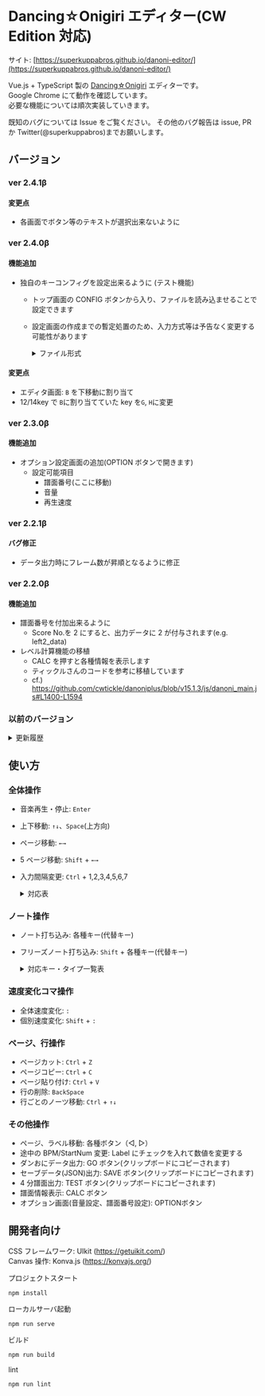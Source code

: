 # Dancing☆Onigiri エディター(CW Edition 対応)

サイト: [https://superkuppabros.github.io/danoni-editor/](https://superkuppabros.github.io/danoni-editor/)

Vue.js + TypeScript 製の [Dancing☆Onigiri](https://github.com/cwtickle/danoniplus) エディターです。  
Google Chrome にて動作を確認しています。  
必要な機能については順次実装していきます。

既知のバグについては Issue をご覧ください。
その他のバグ報告は issue, PR か Twitter(@superkuppabros)までお願いします。

## バージョン

### ver 2.4.1β

#### 変更点

- 各画面でボタン等のテキストが選択出来ないように

### ver 2.4.0β

#### 機能追加

- 独自のキーコンフィグを設定出来るように (テスト機能)

  - トップ画面の CONFIG ボタンから入り、ファイルを読み込ませることで設定できます
  - 設定画面の作成までの暫定処置のため、入力方式等は予告なく変更する可能性があります
    <details>
      <summary>ファイル形式</summary>

      サンプル: 11fkey

      ```JSON
        {
          "11f": {
            "id": 19,
            "num": 11,
            "keys": ["KeyS","KeyE","KeyD","KeyR","KeyF","KeyG","KeyJ","KeyI","KeyK","KeyO","KeyL"],
            "alternativeKeys": ["", "", "", "", "", "KeyH", "", "", "", "", ""],
            "noteNames": ["left_data","leftdia_data","down_data","space_data","up_data","rightdia_data","right_data","sleft_data","sdown_data","sup_data","sright_data"],
            "freezeNames": ["frzLeft_data","frzLdia_data","frzDown_data","frzSpace_data","frzUp_data","frzRdia_data","frzRight_data","sfrzLeft_data","sfrzDown_data","sfrzUp_data","sfrzRight_data"],
            "colorGroup": [0, 1, 0, 1, 0, 2, 0, 1, 0, 1, 0]
          }
        }
      ```

      親フィールド: key名  
      子フィールド:  

      - id: 適当な数字(現バージョンでは19以上を指定しておくのが無難です)  
      - num: キーの数  
      - keys: 使用キーの `KeyboardEvent.code` の一覧  
        - cf. https://developer.mozilla.org/ja/docs/Web/API/KeyboardEvent/code  
      - alternativeKeys: 代替キーの `KeyboardEvent.code` の一覧  
        - 使わない場合は空文字を入力  
      - noteNames: 出力時の矢印名  
      - freezeNames: 出力時の氷矢名  
      - colorGroup: エディタのカラーパターン(0-3までの数字で指定)  

    </details>
  

#### 変更点

- エディタ画面: `B` を下移動に割り当て
- 12/14key で `B`に割り当てていた key を`G`, `H`に変更

### ver 2.3.0β

#### 機能追加

- オプション設定画面の追加(OPTION ボタンで開きます)
  - 設定可能項目
    - 譜面番号(ここに移動)
    - 音量
    - 再生速度

### ver 2.2.1β

#### バグ修正

- データ出力時にフレーム数が昇順となるように修正

### ver 2.2.0β

#### 機能追加

- 譜面番号を付加出来るように
  - Score No.を 2 にすると、出力データに 2 が付与されます(e.g. left2_data)
- レベル計算機能の移植
  - CALC を押すと各種情報を表示します
  - ティックルさんのコードを参考に移植しています
  - cf.) https://github.com/cwtickle/danoniplus/blob/v15.1.3/js/danoni_main.js#L1400-L1594

### 以前のバージョン

<details>
<summary>更新履歴</summary>
### ver 2.1.3β

#### 機能追加

- 現在位置のフレーム・時間を表示

### ver 2.1.2β

#### 機能追加

- ページ離脱時に警告を出すようにする

### ver 2.1.1β

#### 変更点

- `Adjustment` -> `BlankFrame` に名称を変更

#### バグ修正

- 各種数値を変更した際に文字列として扱っていたものを数値として扱うようにした

### ver 2.1.0β

#### 機能追加

- 4 分譜面の出力(TEST ボタンから)

#### 変更点

- `FirstNumber`の入力を廃止し、`Adjustment`と`StartNumber`を導入
  - `Adjustment`: 全体の補正フレーム
  - `StartNumber`: 音楽の再生開始フレーム
  - **Dancing☆Onigiri での`FirstNumber`は`Adjustment`と`StartNumber`の和** となります。

### ver 2.0.0β

#### 機能追加

- 全体変速、個別変速
- ページ、行操作

#### 変更点

- ノーツ打ち込み操作キーを一部変更(5key)、代替キーの追加
- BPM・FirstNum を小数で入力可能にした

#### バグ修正

- `↓`キーでページ移動した際に正しく位置を反映させるようにした

### ver 1.1.0α

#### 機能追加

- 音楽再生機能の追加

### ver 1.0.0α

- α 版公開

</details>

## 使い方

### 全体操作

- 音楽再生・停止: `Enter`
- 上下移動: `↑↓`、`Space`(上方向)
- ページ移動: `←→`
- 5 ページ移動: `Shift` + `←→`
- 入力間隔変更: `Ctrl` + 1,2,3,4,5,6,7

  <details>
  <summary>対応表</summary>

  | 使用キー | 入力間隔 |
  | -------- | -------- |
  | 1        | 4 分     |
  | 2        | 8 分     |
  | 3        | 16 分    |
  | 4        | 12 分    |
  | 5        | 24 分    |
  | 6        | 32 分    |
  | 7        | 48 分    |

  </details>

### ノート操作

- ノート打ち込み: 各種キー(代替キー)
- フリーズノート打ち込み: `Shift` + 各種キー(代替キー)

  <details>
  <summary>対応キー・タイプ一覧表</summary>

  | タイプ | 使用するキー                                         |
  | ------ | ---------------------------------------------------- |
  | 5key   | J(S), K(D), I(E), L(F), G(H)                         |
  | 7key   | S, D, F, G(H), J, K, L                               |
  | 7ikey  | S(Z), D(X), F(C), J, K, I(O), L                      |
  | 8key   | S, D, F, G(H), J, K, L, ;                            |
  | 9Akey  | S, D, E(R), F, G(H), J, K, I(O), L                   |
  | 9Bkey  | A, S, D, F, G(H), J, K, L, ;                         |
  | 9ikey  | A, S, D, F, G(H), J, K, I(O), L                      |
  | 11key  | S, D, F, G(H), J, K, L, U, I, 8(9), O                |
  | 11Lkey | W, E, 3(4), R, S, D, F, G(H), J, K, L                |
  | 11Wkey | S, D, F, G(H), J, K, L, 2(1), T, Y, 0(-)             |
  | 11ikey | S, C(X), D, E(R), F, G(H), J, M(<), K, I(O), L       |
  | 12key  | G(H), N, J, M, K, <, L, >, U, I, 8(9), O             |
  | 13key  | A, S, D, F, G(H), J, K, L, ;, U, I, 8(9), O          |
  | 14key  | G(H), N, J, M, K, <, L, >, Y(T), U, I, 8(9), O, P(@) |
  | 14ikey | Z, X, C, S, D, F, G(H), J, K, L, U, I, 8(9), O       |
  | 15key  | W, E, 3(4), R, S, D, F, G(H), J, K, L, U, I, 8(9), O |
  | 16ikey | Z, X, C, A, S, D, F, G(H), J, K, L, ;, U, I, 8(9), O |
  | 17key  | A, Z, S, X, D, C, F, V, G(H), N, J, M, K, <, L, >, ; |

  </details>

### 速度変化コマ操作

- 全体速度変化: `:`
- 個別速度変化: `Shift` + `:`

### ページ、行操作

- ページカット: `Ctrl` + `Z`
- ページコピー: `Ctrl` + `C`
- ページ貼り付け: `Ctrl` + `V`
- 行の削除: `BackSpace`
- 行ごとのノーツ移動: `Ctrl` + `↑↓`

### その他操作

- ページ、ラベル移動: 各種ボタン（◁, ▷）
- 途中の BPM/StartNum 変更: Label にチェックを入れて数値を変更する
- ダンおにデータ出力: GO ボタン(クリップボードにコピーされます)
- セーブデータ(JSON)出力: SAVE ボタン(クリップボードにコピーされます)
- 4 分譜面出力: TEST ボタン(クリップボードにコピーされます)
- 譜面情報表示: CALC ボタン
- オプション画面(音量設定、譜面番号設定): OPTIONボタン

## 開発者向け

CSS フレームワーク: UIkit (https://getuikit.com/)  
Canvas 操作: Konva.js (https://konvajs.org/)

プロジェクトスタート

```
npm install
```

ローカルサーバ起動

```
npm run serve
```

ビルド

```
npm run build
```

lint

```
npm run lint
```
